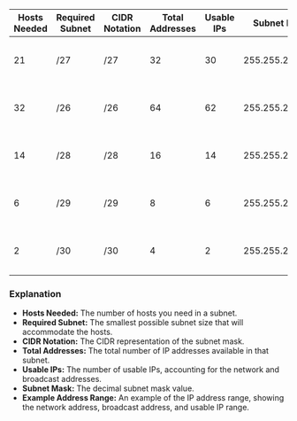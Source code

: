 | **Hosts Needed** | **Required Subnet** | **CIDR Notation** | **Total Addresses** | **Usable IPs**     | **Subnet Mask**    | **Example Address Range**                       |
|------------------|---------------------|-------------------|---------------------|--------------------|--------------------|--------------------------------------------------|
| 21               | /27                 | /27               | 32                  | 30                 | 255.255.255.224    | 192.168.203.0 - 192.168.203.31 (usable: .1-.30)  |
| 32               | /26                 | /26               | 64                  | 62                 | 255.255.255.192    | 192.168.203.0 - 192.168.203.63 (usable: .1-.62)  |
| 14               | /28                 | /28               | 16                  | 14                 | 255.255.255.240    | 192.168.203.0 - 192.168.203.15 (usable: .1-.14)  |
| 6                | /29                 | /29               | 8                   | 6                  | 255.255.255.248    | 192.168.203.0 - 192.168.203.7 (usable: .1-.6)    |
| 2                | /30                 | /30               | 4                   | 2                  | 255.255.255.252    | 192.168.203.0 - 192.168.203.3 (usable: .1-.2)    |

### **Explanation**
- **Hosts Needed:** The number of hosts you need in a subnet.
- **Required Subnet:** The smallest possible subnet size that will accommodate the hosts.
- **CIDR Notation:** The CIDR representation of the subnet mask.
- **Total Addresses:** The total number of IP addresses available in that subnet.
- **Usable IPs:** The number of usable IPs, accounting for the network and broadcast addresses.
- **Subnet Mask:** The decimal subnet mask value.
- **Example Address Range:** An example of the IP address range, showing the network address, broadcast address, and usable IP range.

